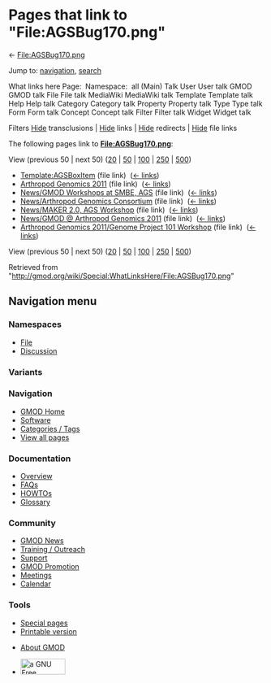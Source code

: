 <div id="mw-page-base" class="noprint">

</div>

<div id="mw-head-base" class="noprint">

</div>

<div id="content" class="mw-body" role="main">

<span id="top"></span>

<div id="mw-js-message" style="display:none;">

</div>



# <span dir="auto">Pages that link to "File:AGSBug170.png"</span>

<div id="bodyContent">

<div id="contentSub">

← [File:AGSBug170.png](/wiki/File:AGSBug170.png "File:AGSBug170.png")

</div>

<div id="jump-to-nav" class="mw-jump">

Jump to: [navigation](#mw-navigation), [search](#p-search)

</div>

<div id="mw-content-text">

What links here Page:  Namespace:  all (Main) Talk User User talk GMOD
GMOD talk File File talk MediaWiki MediaWiki talk Template Template talk
Help Help talk Category Category talk Property Property talk Type Type
talk Form Form talk Concept Concept talk Filter Filter talk Widget
Widget talk

Filters
[Hide](/mediawiki/index.php?title=Special:WhatLinksHere/File:AGSBug170.png&hidetrans=1 "Special:WhatLinksHere/File:AGSBug170.png")
transclusions \|
[Hide](/mediawiki/index.php?title=Special:WhatLinksHere/File:AGSBug170.png&hidelinks=1 "Special:WhatLinksHere/File:AGSBug170.png")
links \|
[Hide](/mediawiki/index.php?title=Special:WhatLinksHere/File:AGSBug170.png&hideredirs=1 "Special:WhatLinksHere/File:AGSBug170.png")
redirects \|
[Hide](/mediawiki/index.php?title=Special:WhatLinksHere/File:AGSBug170.png&hideimages=1 "Special:WhatLinksHere/File:AGSBug170.png")
file links

The following pages link to
**[File:AGSBug170.png](/wiki/File:AGSBug170.png "File:AGSBug170.png")**:

View (previous 50 \| next 50)
([20](/mediawiki/index.php?title=Special:WhatLinksHere/File:AGSBug170.png&limit=20 "Special:WhatLinksHere/File:AGSBug170.png")
\|
[50](/mediawiki/index.php?title=Special:WhatLinksHere/File:AGSBug170.png&limit=50 "Special:WhatLinksHere/File:AGSBug170.png")
\|
[100](/mediawiki/index.php?title=Special:WhatLinksHere/File:AGSBug170.png&limit=100 "Special:WhatLinksHere/File:AGSBug170.png")
\|
[250](/mediawiki/index.php?title=Special:WhatLinksHere/File:AGSBug170.png&limit=250 "Special:WhatLinksHere/File:AGSBug170.png")
\|
[500](/mediawiki/index.php?title=Special:WhatLinksHere/File:AGSBug170.png&limit=500 "Special:WhatLinksHere/File:AGSBug170.png"))

- [Template:AGSBoxItem](/wiki/Template:AGSBoxItem "Template:AGSBoxItem")
  (file link) ‎ <span class="mw-whatlinkshere-tools">([←
  links](/mediawiki/index.php?title=Special:WhatLinksHere&target=Template%3AAGSBoxItem "Special:WhatLinksHere"))</span>
- [Arthropod Genomics
  2011](/wiki/Arthropod_Genomics_2011 "Arthropod Genomics 2011") (file
  link) ‎ <span class="mw-whatlinkshere-tools">([←
  links](/mediawiki/index.php?title=Special:WhatLinksHere&target=Arthropod+Genomics+2011 "Special:WhatLinksHere"))</span>
- [News/GMOD Workshops at SMBE,
  AGS](/wiki/News/GMOD_Workshops_at_SMBE,_AGS "News/GMOD Workshops at SMBE, AGS")
  (file link) ‎ <span class="mw-whatlinkshere-tools">([←
  links](/mediawiki/index.php?title=Special:WhatLinksHere&target=News%2FGMOD+Workshops+at+SMBE%2C+AGS "Special:WhatLinksHere"))</span>
- [News/Arthropod Genomics
  Consortium](/wiki/News/Arthropod_Genomics_Consortium "News/Arthropod Genomics Consortium")
  (file link) ‎ <span class="mw-whatlinkshere-tools">([←
  links](/mediawiki/index.php?title=Special:WhatLinksHere&target=News%2FArthropod+Genomics+Consortium "Special:WhatLinksHere"))</span>
- [News/MAKER 2.0, AGS
  Workshop](/wiki/News/MAKER_2.0,_AGS_Workshop "News/MAKER 2.0, AGS Workshop")
  (file link) ‎ <span class="mw-whatlinkshere-tools">([←
  links](/mediawiki/index.php?title=Special:WhatLinksHere&target=News%2FMAKER+2.0%2C+AGS+Workshop "Special:WhatLinksHere"))</span>
- [News/GMOD @ Arthropod Genomics
  2011](/wiki/News/GMOD_@_Arthropod_Genomics_2011 "News/GMOD @ Arthropod Genomics 2011")
  (file link) ‎ <span class="mw-whatlinkshere-tools">([←
  links](/mediawiki/index.php?title=Special:WhatLinksHere&target=News%2FGMOD+%40+Arthropod+Genomics+2011 "Special:WhatLinksHere"))</span>
- [Arthropod Genomics 2011/Genome Project 101
  Workshop](/wiki/Arthropod_Genomics_2011/Genome_Project_101_Workshop "Arthropod Genomics 2011/Genome Project 101 Workshop")
  (file link) ‎ <span class="mw-whatlinkshere-tools">([←
  links](/mediawiki/index.php?title=Special:WhatLinksHere&target=Arthropod+Genomics+2011%2FGenome+Project+101+Workshop "Special:WhatLinksHere"))</span>

View (previous 50 \| next 50)
([20](/mediawiki/index.php?title=Special:WhatLinksHere/File:AGSBug170.png&limit=20 "Special:WhatLinksHere/File:AGSBug170.png")
\|
[50](/mediawiki/index.php?title=Special:WhatLinksHere/File:AGSBug170.png&limit=50 "Special:WhatLinksHere/File:AGSBug170.png")
\|
[100](/mediawiki/index.php?title=Special:WhatLinksHere/File:AGSBug170.png&limit=100 "Special:WhatLinksHere/File:AGSBug170.png")
\|
[250](/mediawiki/index.php?title=Special:WhatLinksHere/File:AGSBug170.png&limit=250 "Special:WhatLinksHere/File:AGSBug170.png")
\|
[500](/mediawiki/index.php?title=Special:WhatLinksHere/File:AGSBug170.png&limit=500 "Special:WhatLinksHere/File:AGSBug170.png"))

</div>

<div class="printfooter">

Retrieved from
"<http://gmod.org/wiki/Special:WhatLinksHere/File:AGSBug170.png>"

</div>

<div id="catlinks" class="catlinks catlinks-allhidden">

</div>

<div class="visualClear">

</div>

</div>

</div>

<div id="mw-navigation">

## Navigation menu

<div id="mw-head">



<div id="left-navigation">

<div id="p-namespaces" class="vectorTabs" role="navigation"
aria-labelledby="p-namespaces-label">

### Namespaces

- <span id="ca-nstab-image"><a href="/wiki/File:AGSBug170.png" accesskey="c"
  title="View the file page [c]">File</a></span>
- <span id="ca-talk"><a
  href="/mediawiki/index.php?title=File_talk:AGSBug170.png&amp;action=edit&amp;redlink=1"
  accesskey="t"
  title="Discussion about the content page [t]">Discussion</a></span>

</div>

<div id="p-variants" class="vectorMenu emptyPortlet" role="navigation"
aria-labelledby="p-variants-label">

### 

### Variants[](#)

<div class="menu">

</div>

</div>

</div>

<div id="right-navigation">





</div>



</div>

</div>

</div>

<div id="mw-panel">

<div id="p-logo" role="banner">

<a href="/wiki/Main_Page"
style="background-image: url(http://gmod.org/images/GMOD-cogs.png);"
title="Visit the main page"></a>

</div>

<div id="p-Navigation" class="portal" role="navigation"
aria-labelledby="p-Navigation-label">

### Navigation

<div class="body">

- <span id="n-GMOD-Home">[GMOD Home](/wiki/Main_Page)</span>
- <span id="n-Software">[Software](/wiki/GMOD_Components)</span>
- <span id="n-Categories-.2F-Tags">[Categories /
  Tags](/wiki/Categories)</span>
- <span id="n-View-all-pages">[View all
  pages](/wiki/Special:AllPages)</span>

</div>

</div>

<div id="p-Documentation" class="portal" role="navigation"
aria-labelledby="p-Documentation-label">

### Documentation

<div class="body">

- <span id="n-Overview">[Overview](/wiki/Overview)</span>
- <span id="n-FAQs">[FAQs](/wiki/Category:FAQ)</span>
- <span id="n-HOWTOs">[HOWTOs](/wiki/Category:HOWTO)</span>
- <span id="n-Glossary">[Glossary](/wiki/Glossary)</span>

</div>

</div>

<div id="p-Community" class="portal" role="navigation"
aria-labelledby="p-Community-label">

### Community

<div class="body">

- <span id="n-GMOD-News">[GMOD News](/wiki/GMOD_News)</span>
- <span id="n-Training-.2F-Outreach">[Training /
  Outreach](/wiki/Training_and_Outreach)</span>
- <span id="n-Support">[Support](/wiki/Support)</span>
- <span id="n-GMOD-Promotion">[GMOD
  Promotion](/wiki/GMOD_Promotion)</span>
- <span id="n-Meetings">[Meetings](/wiki/Meetings)</span>
- <span id="n-Calendar">[Calendar](/wiki/Calendar)</span>

</div>

</div>

<div id="p-tb" class="portal" role="navigation"
aria-labelledby="p-tb-label">

### Tools

<div class="body">

- <span id="t-specialpages"><a href="/wiki/Special:SpecialPages" accesskey="q"
  title="A list of all special pages [q]">Special pages</a></span>
- <span id="t-print"><a
  href="/mediawiki/index.php?title=Special:WhatLinksHere/File:AGSBug170.png&amp;printable=yes"
  rel="alternate" accesskey="p"
  title="Printable version of this page [p]">Printable version</a></span>

</div>

</div>

</div>

</div>

<div id="footer" role="contentinfo">

- <span id="footer-places-about">[About
  GMOD](/wiki/GMOD:About "GMOD:About")</span>

<!-- -->

- <span id="footer-copyrightico">[<img src="http://www.gnu.org/graphics/gfdl-logo-small.png" width="88"
  height="31" alt="a GNU Free Documentation License" />](http://www.gnu.org/licenses/fdl-1.3.html)</span>




</div>
